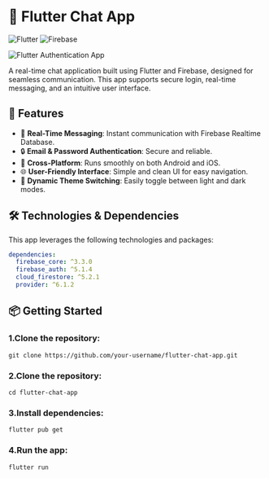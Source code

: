 # 💬 Flutter Chat App


![Flutter](https://img.shields.io/badge/Flutter-v3.10.5-blue?logo=flutter)
![Firebase](https://img.shields.io/badge/Firebase-Integrated-yellow?logo=firebase)

![Flutter Authentication App](lib/images/banner.png)

A real-time chat application built using Flutter and Firebase, designed for seamless communication. This app supports secure login, real-time messaging, and an intuitive user interface.

## 🚀 Features

- 💬 **Real-Time Messaging**: Instant communication with Firebase Realtime Database.
- 🔒 **Email & Password Authentication**: Secure and reliable.
- 📲 **Cross-Platform**: Runs smoothly on both Android and iOS.
- 🌐 **User-Friendly Interface**: Simple and clean UI for easy navigation.
- 🎨 **Dynamic Theme Switching**: Easily toggle between light and dark modes.

## 🛠️ Technologies & Dependencies

This app leverages the following technologies and packages:

```yaml
dependencies:
  firebase_core: ^3.3.0
  firebase_auth: ^5.1.4
  cloud_firestore: ^5.2.1
  provider: ^6.1.2

```

## 📦 Getting Started

### 1.Clone the repository:

```
git clone https://github.com/your-username/flutter-chat-app.git

```

### 2.Clone the repository:
```
cd flutter-chat-app

```

### 3.Install dependencies:
```
flutter pub get
```

### 4.Run the app:
```
flutter run
```
